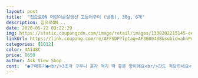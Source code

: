 ```yaml
---
layout: post 
title:  "집으로ON 어린이순살생선 고등어구이 (냉동), 30g, 6개" 
description: 집으로ON ..
date: 2020-05-22 03:22:29 
img: https://static.coupangcdn.com/image/retail/images/1338202215145-ee5bbedd-25ee-4983-a22d-12addaa36104.jpg 
linkUrl: https://link.coupang.com/re/AFFSDP?lptag=AF3600438&subid=ahnPublicAsk&pageKey=1261936030&itemId=2263107319&vendorItemId=70260370671&traceid=V0-113-6abfe87a27d6b040 
categories: [1012] 
color: 4A148C 
price: 8650 
author: Ask View Shop 
cont:  "●구매후기●<br/>3조각 구우니 혼자 먹기 딱 좋은 양이에요<br/>간도 적당하네요<br/>간이 잘 베어 있어 먹기 딱 좋아요<br/>간혹 먹더라도 조림만 해먹었는데 간편하게 먹을수 있는 이 제품이 나오니 참 좋네요<br/>개별 포장 되어 있어서 먹을만큼 조리하면 되고<br/>고등어구이 집에서는 냄새나고 기름 튀어서 해먹기 불편했는데 순살고등어 구이는 오븐에 한번 구워서 진공 포장 되서 나오니 요리 하기도 편하고 가시가 없어서 먹기도 편하네요<br/>고등어는 특히 비린내가 심해서 손질하기도 힘들고 구울때도 냄새가 심해서 몸에 좋은건 알지만 잘 못해 먹었어요<br/>냄새걱정 안하고 가지 걱정 안하고<br/>더는 에어 프라이기에 넣고 한번 돌려 먹으니 노릇하게 잘 구워진거 같아요<br/>등푸른 생선중 최고인 고등어<br/>아이들도 가시가 없으니 안심하고 먹일수 있고 건강에도 돟으니 일석삼조 정도 되는거 같아요ㅎㅎ<br/>전자렌지에 데워 먹어도 되고 후라이펜에 살짝 데워도 되고<br/>혼자 사시는 분도 좋을것 같아요<br/>" 
---
```

